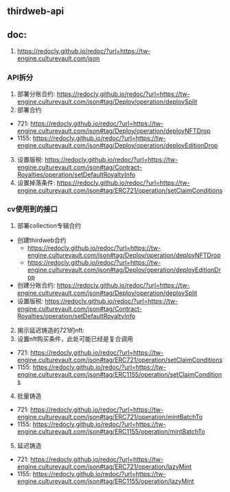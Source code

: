 ## thirdweb-api

## doc:
1. https://redocly.github.io/redoc/?url=https://tw-engine.culturevault.com/json

### API拆分
1. 部署分账合约: https://redocly.github.io/redoc/?url=https://tw-engine.culturevault.com/json#tag/Deploy/operation/deploySplit
2. 部署合约
  + 721: https://redocly.github.io/redoc/?url=https://tw-engine.culturevault.com/json#tag/Deploy/operation/deployNFTDrop
  + 1155: https://redocly.github.io/redoc/?url=https://tw-engine.culturevault.com/json#tag/Deploy/operation/deployEditionDrop
3. 设置版税: https://redocly.github.io/redoc/?url=https://tw-engine.culturevault.com/json#tag/Contract-Royalties/operation/setDefaultRoyaltyInfo
4. 设置掉落条件: https://redocly.github.io/redoc/?url=https://tw-engine.culturevault.com/json#tag/ERC721/operation/setClaimConditions

### cv使用到的接口
1. 部署collection专辑合约
  + 创建thirdweb合约
    - https://redocly.github.io/redoc/?url=https://tw-engine.culturevault.com/json#tag/Deploy/operation/deployNFTDrop
    - https://redocly.github.io/redoc/?url=https://tw-engine.culturevault.com/json#tag/Deploy/operation/deployEditionDrop
  + 创建分账合约: https://redocly.github.io/redoc/?url=https://tw-engine.culturevault.com/json#tag/Deploy/operation/deploySplit
  + 设置版税: https://redocly.github.io/redoc/?url=https://tw-engine.culturevault.com/json#tag/Contract-Royalties/operation/setDefaultRoyaltyInfo
2. 揭示延迟铸造的721的nft: 
3. 设置nft购买条件，此处可能已经是复合调用
  + 721: https://redocly.github.io/redoc/?url=https://tw-engine.culturevault.com/json#tag/ERC721/operation/setClaimConditions
  + 1155: https://redocly.github.io/redoc/?url=https://tw-engine.culturevault.com/json#tag/ERC1155/operation/setClaimConditions
4. 批量铸造
  + 721: https://redocly.github.io/redoc/?url=https://tw-engine.culturevault.com/json#tag/ERC721/operation/mintBatchTo
  + 1155: https://redocly.github.io/redoc/?url=https://tw-engine.culturevault.com/json#tag/ERC1155/operation/mintBatchTo
5. 延迟铸造
  + 721: https://redocly.github.io/redoc/?url=https://tw-engine.culturevault.com/json#tag/ERC721/operation/lazyMint
  + 1155: https://redocly.github.io/redoc/?url=https://tw-engine.culturevault.com/json#tag/ERC1155/operation/lazyMint